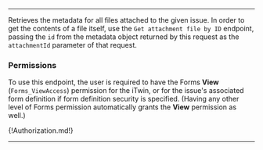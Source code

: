 ---

Retrieves the metadata for all files attached to the given issue. In order to get the contents of a file itself, use the `Get attachment file by ID` endpoint, passing the `id` from the metadata object returned by this request as the `attachmentId` parameter of that request.

### Permissions

To use this endpoint, the user is required to have the Forms **View** (`Forms_ViewAccess`) permission for the iTwin, or for the issue's associated form definition if form definition security is specified. (Having any other level of Forms permission automatically grants the **View** permission as well.)

{!Authorization.md!}

---